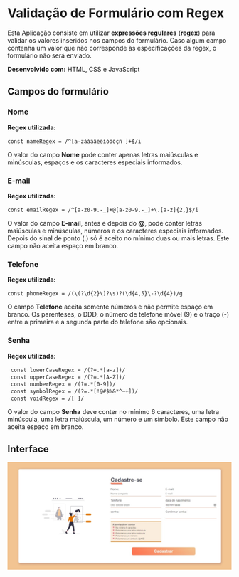 # Validação de Formulário com Regex

Esta Aplicação consiste em utilizar **expressões regulares** (**regex**) para validar os valores inseridos nos campos do formulário.
Caso algum campo contenha um valor que não corresponde às especificações da regex, o formulário não será enviado.

**Desenvolvido com:** HTML, CSS e JavaScript

## Campos do formulário
### Nome
**Regex utilizada:** 
~~~ 
const nameRegex = /^[a-záàãâéêíóõôçñ ]+$/i 
~~~
O valor do campo **Nome** pode conter apenas letras maiúsculas e minúsculas, espaços e os caracteres especiais informados.

### E-mail
**Regex utilizada:** 
~~~ 
const emailRegex = /^[a-z0-9.-_]+@[a-z0-9.-_]+\.[a-z]{2,}$/i
~~~
O valor do campo **E-mail**, antes e depois do **@**, pode conter letras maiúsculas e minúsculas, números e os caracteres especiais informados. Depois do sinal de ponto (.) só é aceito no mínimo duas ou mais letras. Este campo não aceita espaço em branco.

### Telefone
**Regex utilizada:** 
~~~ 
const phoneRegex = /(\(?\d{2}\)?\s)?(\d{4,5}\-?\d{4})/g
~~~
O campo **Telefone** aceita somente números e não permite espaço em branco. Os parenteses, o DDD, o número de telefone móvel (9) e o traço (-) entre a primeira e a segunda parte do telefone são opcionais.

### Senha
**Regex utilizada:** 
~~~ 
 const lowerCaseRegex = /(?=.*[a-z])/
 const upperCaseRegex = /(?=.*[A-Z])/
 const numberRegex = /(?=.*[0-9])/
 const symbolRegex = /(?=.*[!@#$%&*^~+])/
 const voidRegex = /[ ]/
~~~
O valor do campo **Senha** deve conter no mínimo 6 caracteres, uma letra minúscula, uma letra maiúscula, um número e um símbolo. Este campo não aceita espaço em branco.

## Interface
![Inteface da aplicação](img/interfaceApp.jpeg)
